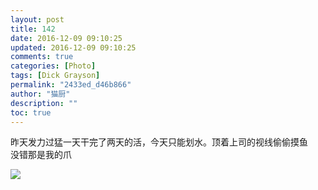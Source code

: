 ```yaml
---
layout: post
title: 142
date: 2016-12-09 09:10:25
updated: 2016-12-09 09:10:25
comments: true
categories: [Photo]
tags: [Dick Grayson]
permalink: "2433ed_d46b866"
author: "猫厨"
description: ""
toc: true
---
```


<p>昨天发力过猛一天干完了两天的活，今天只能划水。顶着上司的视线偷偷摸鱼<br />没错那是我的爪<br /></p>

![](/img/img_cVZNdzJtQk9JV2UwM2NLRkJUbTRnVWdkbmxkWkNFdTdQTlFxYUVFVE1YOWNPS05DbTV4aHVBPT0.jpg)
